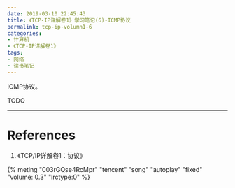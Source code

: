 ```yaml
---
date: 2019-03-10 22:45:43
title: 《TCP-IP详解卷1》学习笔记(6)-ICMP协议
permalink: tcp-ip-volumn1-6
categories:
- 计算机
- 《TCP-IP详解卷1》
tags:
- 网络
- 读书笔记
---
```


ICMP协议。

<!--more-->

TODO

------

# References

1. 《TCP/IP详解卷1：协议》

<!--Silent All These Years-孙燕姿-->
{% meting "003rGQse4RcMpr" "tencent" "song" "autoplay" "fixed" "volume: 0.3" "lrctype:0" %}

